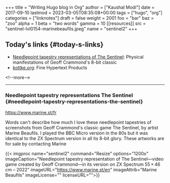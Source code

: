+++
title = "Writing Hugo blog in Org"
author = ["Kaushal Modi"]
date = 2017-09-10
lastmod = 2023-03-05T08:35:08+00:00
tags = ["hugo", "org"]
categories = ["linknotes"]
draft = false
weight = 2001
foo = "bar"
baz = "zoo"
alpha = 1
beta = "two words"
gamma = 10
[[resources]]
  src = "sentinel-lvl0154-marinebeaufils.jpeg"
  name = "sentinel2"
+++

## Today's links {#today-s-links}

-   [Needlepoint tapestry representations of The Sentinel](/blog/links/2022/12/01#needlepoint-tapestry-representations-the-sentinel): Physical manifestations of Geoff Crammond's 8-bit classic
-   [kottke.org](/blog/links/2022/12/01#kottke-org): Fine Hypertext Products

&lt;!--more--&gt;

---


### Needlepoint tapestry representations The Sentinel {#needlepoint-tapestry-representations-the-sentinel}

<https://www.marine.st/fr>

Words can't describe how much I love these needlepoint tapestries of screenshots from Geoff Crammond's classic game The Sentinel, by artist Marine Beaufils. I played the BBC Micro version in the 80s but it was identical to the ZX Spectrum version in all its 8-bit glory. These artworks are for sale by contacting Marine

{{< imgproc name="sentinel2"
    command="Resize"
    options="1200x"
    imageCaption="Needlepoint tapestry representation of The Sentinel—video game created by Geoff Crammond—in its version on ZX Spectrum 55 × 46 cm – 2022"
    imageURL="https://www.marine.st/en"
    imageAttrib="Marine Beaufils"
    imageLicense=""
    licenseURL="">}}


[//]: # "Exported with love from a post written in Org mode"
[//]: # "- https://github.com/kaushalmodi/ox-hugo"